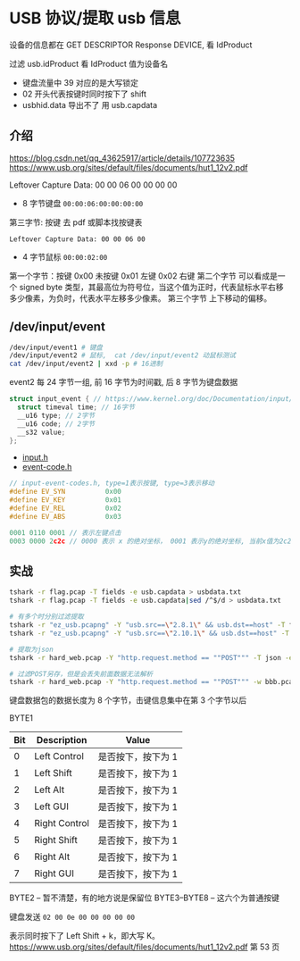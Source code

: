 # USB 协议/提取 usb 信息

设备的信息都在 GET DESCRIPTOR Response DEVICE, 看 IdProduct

过滤 usb.idProduct 看 IdProduct 值为设备名

- 键盘流量中 39 对应的是大写锁定
- 02 开头代表按键时同时按下了 shift
- usbhid.data 导出不了 用 usb.capdata

## 介绍

https://blog.csdn.net/qq_43625917/article/details/107723635
https://www.usb.org/sites/default/files/documents/hut1_12v2.pdf

Leftover Capture Data: 00 00 06 00 00 00 00

- 8 字节键盘 `00:00:06:00:00:00:00`

第三字节: 按键 去 pdf 或脚本找按键表

```
Leftover Capture Data: 00 00 06 00
```

- 4 字节鼠标 `00:00:02:00`

第一个字节：按键
0x00 未按键
0x01 左键
0x02 右键
第二个字节 可以看成是一个 signed byte 类型，其最高位为符号位，当这个值为正时，代表鼠标水平右移多少像素，为负时，代表水平左移多少像素。
第三个字节 上下移动的偏移。

## /dev/input/event

```bash
/dev/input/event1 # 键盘
/dev/input/event2 # 鼠标,  cat /dev/input/event2 动鼠标测试
cat /dev/input/event2 | xxd -p # 16进制
```

event2
每 24 字节一组, 前 16 字节为时间戳, 后 8 字节为键盘数据

```c
struct input_event { // https://www.kernel.org/doc/Documentation/input/input.txt
  struct timeval time; // 16字节
  __u16 type; // 2字节
  __u16 code; // 2字节
  __s32 value;
};
```

- [input.h](https://git.kernel.org/pub/scm/linux/kernel/git/torvalds/linux.git/tree/include/uapi/linux/input.h)
- [event-code.h](https://git.kernel.org/pub/scm/linux/kernel/git/torvalds/linux.git/tree/include/uapi/linux/input-event-codes.h)

```c
// input-event-codes.h, type=1表示按键, type=3表示移动
#define EV_SYN			0x00
#define EV_KEY			0x01
#define EV_REL			0x02
#define EV_ABS			0x03

0001 0110 0001 // 表示左键点击
0003 0000 2c2c // 0000 表示 x 的绝对坐标， 0001 表示y的绝对坐标, 当前x值为2c2c
```

## 实战

```bash
tshark -r flag.pcap -T fields -e usb.capdata > usbdata.txt
tshark -r flag.pcap -T fields -e usb.capdata|sed /^$/d > usbdata.txt

# 有多个时分别过滤提取
tshark -r "ez_usb.pcapng" -Y "usb.src==\"2.8.1\" && usb.dst==host" -T fields -e usbhid.data > keyboarda.txt
tshark -r "ez_usb.pcapng" -Y "usb.src==\"2.10.1\" && usb.dst==host" -T fields -e usbhid.data > keyboardb.txt

# 提取为json
tshark -r hard_web.pcap -Y "http.request.method == ""POST""" -T json -e urlencoded-form.key -e urlencoded-form.value -x > 12.json

# 过滤POST另存，但是会丢失前面数据无法解析
tshark -r hard_web.pcap -Y "http.request.method == ""POST""" -w bbb.pcapng
```

键盘数据包的数据长度为 8 个字节，击键信息集中在第 3 个字节以后

BYTE1

| Bit | Description   | Value              |
| --- | ------------- | ------------------ |
| 0   | Left Control  | 是否按下，按下为 1 |
| 1   | Left Shift    | 是否按下，按下为 1 |
| 2   | Left Alt      | 是否按下，按下为 1 |
| 3   | Left GUI      | 是否按下，按下为 1 |
| 4   | Right Control | 是否按下，按下为 1 |
| 5   | Right Shift   | 是否按下，按下为 1 |
| 6   | Right Alt     | 是否按下，按下为 1 |
| 7   | Right GUI     | 是否按下，按下为 1 |

BYTE2 – 暂不清楚，有的地方说是保留位
BYTE3–BYTE8 – 这六个为普通按键

键盘发送 `02 00 0e 00 00 00 00 00`

表示同时按下了 Left Shift + k，即大写 K。
https://www.usb.org/sites/default/files/documents/hut1_12v2.pdf 第 53 页
